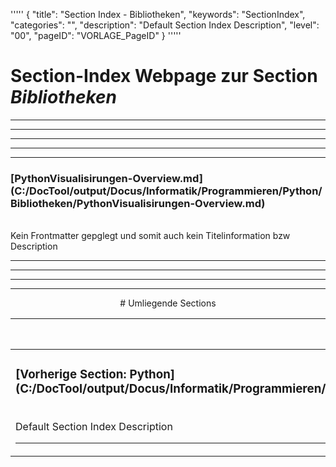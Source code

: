 '''''
{
"title": "Section Index - Bibliotheken",
"keywords": "SectionIndex",
"categories": "",
"description": "Default Section Index Description",
"level": "00",
"pageID": "VORLAGE_PageID"
}
'''''


<h1>Section-Index Webpage zur Section <i>Bibliotheken</i></h1>

<hr><hr><hr><hr><hr>


<h3>[PythonVisualisirungen-Overview.md](C:/DocTool/output/Docus/Informatik/Programmieren/Python/Bibliotheken/PythonVisualisirungen-Overview.md)</h3><br>Kein Frontmatter gepglegt und somit auch kein Titelinformation bzw Description<hr><center><hr><hr><hr> # Umliegende Sections
 </h2><br><table><thead> <tr> <th><center>Vorgelagerte Section</center></th> <th><center>Nachgelagerte Section</center></th></tr></thead><tbody><tr><td><h3>[Vorherige Section: Python](C:/DocTool/output/Docus/Informatik/Programmieren/Python/SectionIndex_DocTooloutputDocusInformatikProgrammierenPython.html)</h3><br>Default Section Index Description<hr></td><td><h3>noch gabs keine Zuordnung<hr></td></tr></tbody></table>